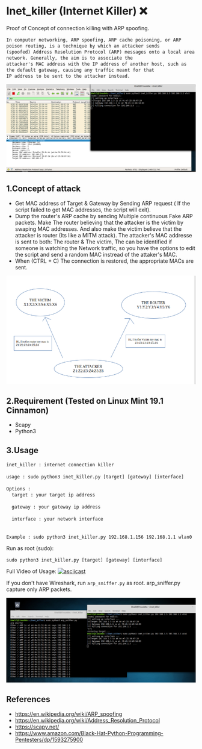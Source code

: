 # Inet_killer (Internet Killer) :x:

Proof of Concept of connection killing with ARP spoofing.
```
In computer networking, ARP spoofing, ARP cache poisoning, or ARP poison routing, is a technique by which an attacker sends
(spoofed) Address Resolution Protocol (ARP) messages onto a local area network. Generally, the aim is to associate the
attacker's MAC address with the IP address of another host, such as the default gateway, causing any traffic meant for that
IP address to be sent to the attacker instead.
```
![alt text](.img/inet_killer.png)

## 1.Concept of attack

  - Get MAC address of Target & Gateway by Sending ARP request ( If the script failed to get MAC addresses, the script will exit).
  - Dump the router's ARP cache by sending Multiple continuous Fake ARP packets.
  Make The router believing that the attacker is the victim by swaping MAC addresses. And also make the victim believe that the attacker is router (Its like a MITM attack).
  The attacker's MAC addresse is sent to both: The router & The victim,
  The can be identified if someone is watching the Network traffic, so you have the options to edit the script and send a random MAC instread of the attaker's MAC.
  - When (CTRL + C) The connection is restored, the appropriate MACs are sent.

  ![concept](.img/proof.png)
  
## 2.Requirement (Tested on Linux Mint 19.1 Cinnamon)
  - Scapy
  - Python3

## 3.Usage

```
inet_killer : internet connection killer

usage : sudo python3 inet_killer.py [target] [gateway] [interface]

Options :
  target : your target ip address

  gateway : your gateway ip address

  interface : your network interface


Example : sudo python3 inet_killer.py 192.168.1.156 192.168.1.1 wlan0
```
Run as root (sudo):
```
sudo python3 inet_killer.py [target] [gateway] [interface]
```
Full Video of Usage:
[![asciicast](https://asciinema.org/a/236712.svg)](https://asciinema.org/a/236712)

If you don't have Wireshark, run `arp_sniffer.py` as root.
arp_sniffer.py capture only ARP packets.

![alt text](.img/inet_killer2.png)

## References
  * https://en.wikipedia.org/wiki/ARP_spoofing
  * https://en.wikipedia.org/wiki/Address_Resolution_Protocol
  * https://scapy.net/
  * https://www.amazon.com/Black-Hat-Python-Programming-Pentesters/dp/1593275900
